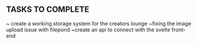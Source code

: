 ## TASKS TO COMPLETE

~ create a working storage system for the creators lounge
~fixing the image upload issue with filepond
~create an api to connect with the svelte front-end
